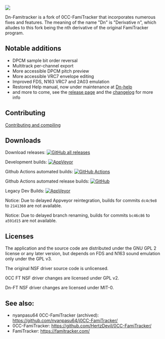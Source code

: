 <img src="docs/dn logo.svg">

Dn-Famitracker is a fork of 0CC-FamiTracker that incorporates numerous fixes and features. The meaning of the name "Dn" is "Derivative n", which alludes to this fork being the nth derivative of the original FamiTracker program.

## Notable additions

- DPCM sample bit order reversal
- Multitrack per-channel export
- More accessible DPCM pitch preview
- More accessible VRC7 envelope editing
- Improved FDS, N163 VRC7 and 2A03 emulation
- Restored Help manual, now under maintenance at [Dn-help](https://github.com/Dn-Programming-Core-Management/Dn-help)
- and more to come, see the [release page](https://github.com/Dn-Programming-Core-Management/Dn-FamiTracker/releases) and the [changelog](docs/CHANGELOG.md) for more info

## Contributing

[Contributing and compiling](docs/CONTRIBUTING.md)

## Downloads

Download releases: [![GitHub all releases](https://img.shields.io/github/downloads/Dn-Programming-Core-Management/Dn-FamiTracker/total?logo=github&style=flat-square)](https://github.com/Dn-Programming-Core-Management/Dn-FamiTracker/releases)

Development builds: [![AppVeyor](https://img.shields.io/appveyor/build/Gumball2415/dn-famitracker?logo=appveyor&style=flat-square)](https://ci.appveyor.com/project/Gumball2415/dn-famitracker/history)

Github Actions automated builds: [![GitHub Actions](https://img.shields.io/github/actions/workflow/status/Dn-Programming-Core-Management/Dn-FamiTracker/build-artifact.yml?style=flat-square)](https://github.com/Dn-Programming-Core-Management/Dn-FamiTracker/actions/workflows/build-artifact.yml)

Github Actions automated release builds: [![GitHub](https://img.shields.io/github/actions/workflow/status/Dn-Programming-Core-Management/Dn-FamiTracker/build-release-artifact.yml?style=flat-square)](https://github.com/Dn-Programming-Core-Management/Dn-FamiTracker/actions/workflows/build-release-artifact.yml)

Legacy Dev Builds: [![AppVeyor](https://img.shields.io/appveyor/build/Gumball2415/dn-famitracker-legacy?logo=appveyor&style=flat-square)](https://ci.appveyor.com/project/Gumball2415/dn-famitracker-legacy/history)

Notice: Due to delayed Appveyor reintegration, builds for commits `dc4c9e8` to `2141360` are not available.

Notice: Due to delayed branch renaming, builds for commits `bc46c86` to `a591d15` are not available.

## Licenses

The application and the source code are distributed under the GNU GPL 2 license or any later version, but depends on FDS and N163 sound emulation only under the GPL v3.

The original NSF driver source code is unlicensed.

0CC FT NSF driver changes are licensed under GPL v2.

Dn-FT NSF driver changes are licensed under MIT-0.

## See also:

- nyanpasu64 0CC-FamiTracker (archived): https://github.com/nyanpasu64/j0CC-FamiTracker/
- 0CC-FamiTracker: https://github.com/HertzDevil/0CC-FamiTracker/
- FamiTracker: https://famitracker.com/
